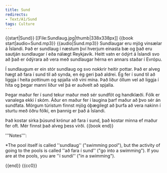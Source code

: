 ```yaml
---
title: Sund
redirects:
- Text/A1/Sund
tags: Culture
---
```


{{start|Sund}}
<level a1/>
[[File:Sundlaug.jpg|thumb|338x338px]]
{{book start|audio=Sund.mp3}}
{{audio|Sund.mp3}}
Sundlaugar eru mjög vinsælar á Íslandi. Það er sundlaug í næstum því hverjum einasta bæ og það eru sautján sundlaugar í eða nálægt Reykjavík. Heitt vatn er ódýrt á Íslandi svo að það er ódýrara að vera með sundlaugar hérna en annars staðar í Evrópu.

Í sundlaugum er ein stór sundlaug og svo nokkrir heitir pottar. 
Það er alveg hægt að fara í sund til að synda, en ég geri það aldrei. 
Ég fer í sund til að liggja í heita pottinum og spjalla við vini mína. 
Það líður öllum vel að liggja í hita og þegar manni líður vel þá er auðvelt að spjalla.

Þegar maður fer í sund tekur maður með sér sundföt og handklæði. Fólk er vanalega ekki í skóm. Áður en maður fer í laugina þarf maður að þvo sér án sundfata. Mörgum túristum finnst mjög óþægilegt að þurfa að vera nakinn í sturtu með öðru fólki, en þannig er það á Íslandi. 

Það kostar sirka þúsund krónur að fara í sund, það kostar minna ef maður fer oft. Mér finnst það alveg þess virði.
{{book end}}

<div class=notes>
'''Notes''':

*The pool itself is called ''sundlaug'' ("swimming pool"), but the activity of going to the pools is called ''að fara í sund'' ("go into a swimming"). If you are at the pools, you are ''í sundi'' ("in a swimming").
</div>

{{end}}
<noinclude>{{cc0}}</noinclude>
